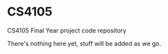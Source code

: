 # CS4105
CS4105 Final Year project code repository

There's nothing here yet, stuff will be added as we go.
